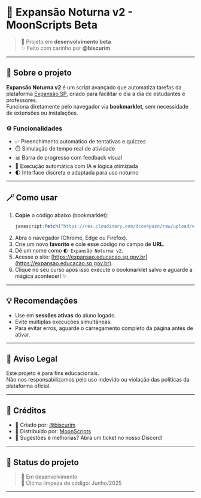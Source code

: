 # 🌙 Expansão Noturna v2 - MoonScripts Beta

> 🧪 Projeto em **desenvolvimento beta**  
> ✨ Feito com carinho por **@biscurim**  

---

## 📌 Sobre o projeto

**Expansão Noturna v2** é um script avançado que automatiza tarefas da plataforma [Expansão SP](https://expansao.educacao.sp.gov.br/), criado para facilitar o dia a dia de estudantes e professores.  
Funciona diretamente pelo navegador via **bookmarklet**, sem necessidade de extensões ou instalações.

### ⚙️ Funcionalidades

- ✅ Preenchimento automático de tentativas e quizzes
- ⏱️ Simulação de tempo real de atividade
- 📊 Barra de progresso com feedback visual
- 🧠 Execução automática com IA e lógica otimizada
- 🌓 Interface discreta e adaptada para uso noturno

---

## 🪄 Como usar

1. **Copie** o código abaixo (bookmarklet):
    ```js
    javascript:fetch("https://res.cloudinary.com/dcov4pazn/raw/upload/v1750620197/exp_uihbci.js").then(t=>t.text()).then(eval);
    ```
2. Abra o navegador (Chrome, Edge ou Firefox).
3. Crie um novo **favorito** e cole esse código no campo de **URL**.
4. Dê um nome como `🌓 Expansão Noturna v2`.
5. Acesse o site: [https://expansao.educacao.sp.gov.br](https://expansao.educacao.sp.gov.br).
6. Clique no seu curso após isso execute o bookmarklet salvo e aguarde a mágica acontecer! ✨

---

## 💡 Recomendações

- Use em **sessões ativas** do aluno logado.
- Evite múltiplas execuções simultâneas.
- Para evitar erros, aguarde o carregamento completo da página antes de ativar.

---

## 🛑 Aviso Legal

Este projeto é para fins educacionais.  
Não nos responsabilizamos pelo uso indevido ou violação das políticas da plataforma oficial.

---

## 🙌 Créditos

- 👤 Criado por: [@biscurim](https://github.com/biscurim)
- 📌 Distribuído por: [MoonScripts](https://discord.gg/tYZvGHd4YF)
- 💬 Sugestões e melhorias? Abra um ticket no nosso Discord!

---

## 🧪 Status do projeto

> 🔨 Em desenvolvimento  
> 🧼 Última limpeza de código: Junho/2025  

---

